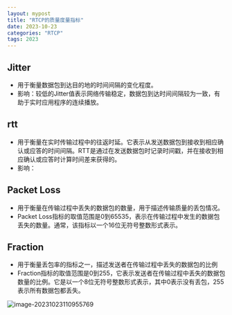 ```yaml
---
layout: mypost
title: "RTCP的质量度量指标"
date: 2023-10-23
categories: "RTCP"
tags: 2023
---
```


## Jitter

- 用于衡量数据包到达目的地的时间间隔的变化程度。
- 影响：较低的Jitter值表示网络传输稳定，数据包到达时间间隔较为一致，有助于实时应用程序的连续播放。

## rtt

- 用于衡量在实时传输过程中的往返时延。它表示从发送数据包到接收到相应确认或应答的时间间隔。RTT是通过在发送数据包时记录时间戳，并在接收到相应确认或应答时计算时间差来获得的。
- 影响：

## Packet Loss

- 用于衡量在传输过程中丢失的数据包的数量，用于描述传输质量的丢包情况。
- Packet Loss指标的取值范围是0到65535，表示在传输过程中发生的数据包丢失的数量。通常，该指标以一个16位无符号整数形式表示。

## Fraction

- 用于衡量丢包率的指标之一，描述发送者在传输过程中丢失的数据包的比例
- Fraction指标的取值范围是0到255，它表示发送者在传输过程中丢失的数据包数量的比例。它是以一个8位无符号整数形式表示，其中0表示没有丢包，255表示所有数据包都丢失。

![image-20231023110955769]({{site.url}}/img/image-20231023110955769.png)